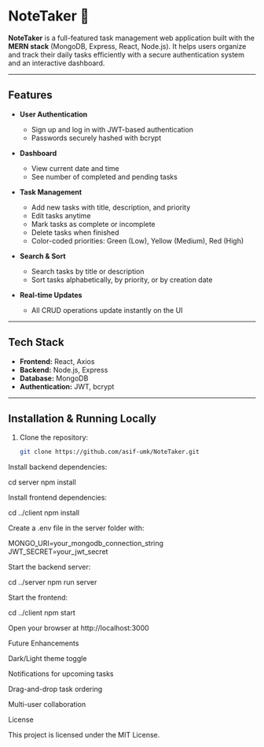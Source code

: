 # NoteTaker 📝

**NoteTaker** is a full-featured task management web application built with the **MERN stack** (MongoDB, Express, React, Node.js). It helps users organize and track their daily tasks efficiently with a secure authentication system and an interactive dashboard.

---

## Features

- **User Authentication**
  - Sign up and log in with JWT-based authentication
  - Passwords securely hashed with bcrypt

- **Dashboard**
  - View current date and time
  - See number of completed and pending tasks

- **Task Management**
  - Add new tasks with title, description, and priority
  - Edit tasks anytime
  - Mark tasks as complete or incomplete
  - Delete tasks when finished
  - Color-coded priorities: Green (Low), Yellow (Medium), Red (High)

- **Search & Sort**
  - Search tasks by title or description
  - Sort tasks alphabetically, by priority, or by creation date

- **Real-time Updates**
  - All CRUD operations update instantly on the UI

---

## Tech Stack

- **Frontend:** React, Axios  
- **Backend:** Node.js, Express  
- **Database:** MongoDB  
- **Authentication:** JWT, bcrypt  

---

## Installation & Running Locally

1. Clone the repository:
   ```bash
   git clone https://github.com/asif-umk/NoteTaker.git
Install backend dependencies:

cd server
npm install


Install frontend dependencies:

cd ../client
npm install


Create a .env file in the server folder with:

MONGO_URI=your_mongodb_connection_string
JWT_SECRET=your_jwt_secret


Start the backend server:

cd ../server
npm run server


Start the frontend:

cd ../client
npm start


Open your browser at http://localhost:3000

Future Enhancements

Dark/Light theme toggle

Notifications for upcoming tasks

Drag-and-drop task ordering

Multi-user collaboration

License

This project is licensed under the MIT License.